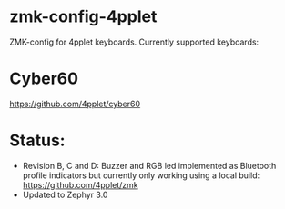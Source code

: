 # zmk-config-4pplet

ZMK-config for 4pplet keyboards. Currently supported keyboards:

# Cyber60
https://github.com/4pplet/cyber60

# Status:
- Revision B, C and D: Buzzer and RGB led implemented as Bluetooth profile indicators but currently only working using a local build: https://github.com/4pplet/zmk
- Updated to Zephyr 3.0
